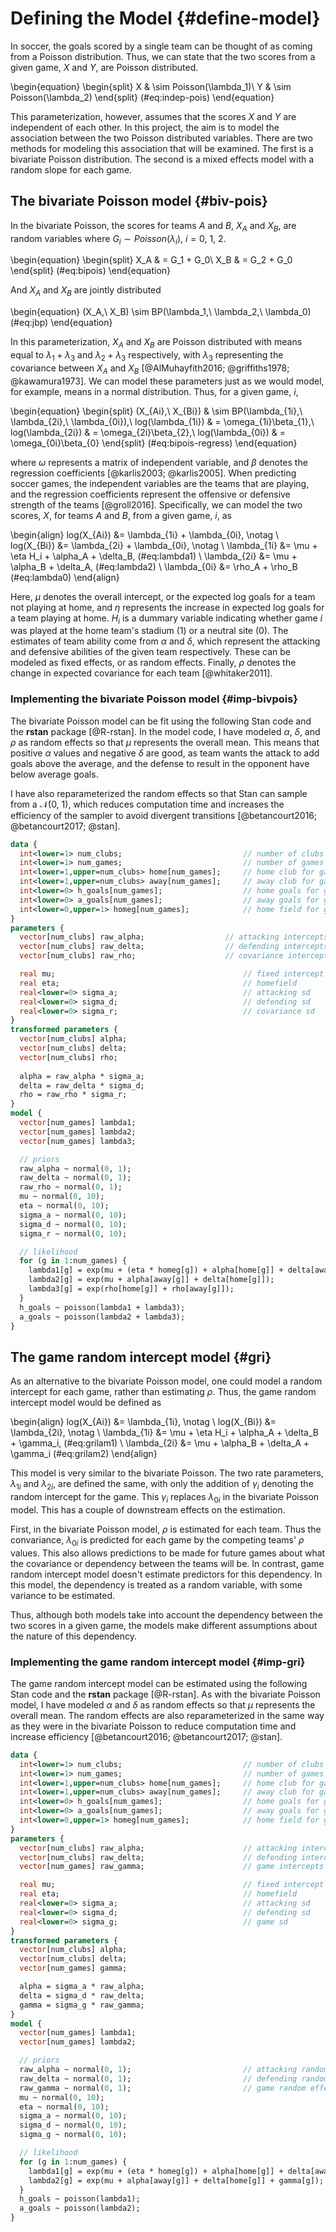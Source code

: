 
# Defining the Model {#define-model}

In soccer, the goals scored by a single team can be thought of as coming from a Poisson distribution. Thus, we can state that the two scores from a given game, $X$ and $Y$, are Poisson distributed.

\begin{equation}
\begin{split}
  X & \sim Poisson(\lambda_1)\\
  Y & \sim Poisson(\lambda_2)
\end{split}
(\#eq:indep-pois)
\end{equation}

This parameterization, however, assumes that the scores $X$ and $Y$ are independent of each other. In this project, the aim is to model the association between the two Poisson distributed variables. There are two methods for modeling this association that will be examined. The first is a bivariate Poisson distribution. The second is a mixed effects model with a random slope for each game.

## The bivariate Poisson model {#biv-pois}

In the bivariate Poisson, the scores for teams $A$ and $B$, $X_A$ and $X_B$, are random variables where $G_i \sim Poisson(\lambda_i),\ i = 0,\ 1,\ 2$.

\begin{equation}
\begin{split}
  X_A & = G_1 + G_0\\
  X_B & = G_2 + G_0
\end{split}
(\#eq:bipois)
\end{equation}

And $X_A$ and $X_B$ are jointly distributed

\begin{equation}
  (X_A,\ X_B) \sim BP(\lambda_1,\ \lambda_2,\ \lambda_0)
(\#eq:jbp)
\end{equation}

In this parameterization, $X_A$ and $X_B$ are Poisson distributed with means equal to $\lambda_1 + \lambda_3$ and $\lambda_2 + \lambda_3$ respectively, with $\lambda_3$ representing the covariance between $X_A$ and $X_B$ [@AlMuhayfith2016; @griffiths1978; @kawamura1973]. We can model these parameters just as we would model, for example, means in a normal distribution. Thus, for a given game, $i$, 

\begin{equation}
\begin{split}
  (X_{Ai},\ X_{Bi}) & \sim BP(\lambda_{1i},\ \lambda_{2i},\ \lambda_{0i}),\\
  log(\lambda_{1i}) & = \omega_{1i}\beta_{1},\\
  log(\lambda_{2i}) & = \omega_{2i}\beta_{2},\\
  log(\lambda_{0i}) & = \omega_{0i}\beta_{0}
\end{split}
(\#eq:bipois-regress)
\end{equation}

where $\omega$ represents a matrix of independent variable, and $\beta$ denotes the regression coefficients [@karlis2003; @karlis2005]. When predicting soccer games, the independent variables are the teams that are playing, and the regression coefficients represent the offensive or defensive strength of the teams [@groll2016]. Specifically, we can model the two scores, $X$, for teams $A$ and $B$, from a given game, $i$, as

\begin{align}
  log(X_{Ai}) &= \lambda_{1i} + \lambda_{0i}, \notag \\
  log(X_{Bi}) &= \lambda_{2i} + \lambda_{0i}, \notag \\
  \lambda_{1i} &= \mu + \eta H_i + \alpha_A + \delta_B, (\#eq:lambda1) \\
  \lambda_{2i} &= \mu + \alpha_B + \delta_A, (\#eq:lambda2) \\
  \lambda_{0i} &= \rho_A + \rho_B (\#eq:lambda0)
\end{align}

Here, $\mu$ denotes the overall intercept, or the expected log goals for a team not playing at home, and $\eta$ represents the increase in expected log goals for a team playing at home. $H_i$ is a dummary variable indicating whether game $i$ was played at the home team's stadium (1) or a neutral site (0). The estimates of team ability come from $\alpha$ and $\delta$, which represent the attacking and defensive abilities of the given team respectively. These can be modeled as fixed effects, or as random effects. Finally, $\rho$ denotes the change in expected covariance for each team [@whitaker2011].

### Implementing the bivariate Poisson model {#imp-bivpois}

The bivariate Poisson model can be fit using the following Stan code and the **rstan** package [@R-rstan]. In the model code, I have modeled $\alpha$, $\delta$, and $\rho$ as random effects so that $\mu$ represents the overall mean. This means that positive $\alpha$ values and negative $\delta$ are good, as team wants the attack to add goals above the average, and the defense to result in the opponent have below average goals.

I have also reparameterized the random effects so that Stan can sample from a $\mathcal{N}(0,\ 1)$, which reduces computation time and increases the efficiency of the sampler to avoid divergent transitions [@betancourt2016; @betancourt2017; @stan].


```stan
data {
  int<lower=1> num_clubs;                           // number of clubs
  int<lower=1> num_games;                           // number of games
  int<lower=1,upper=num_clubs> home[num_games];     // home club for game g
  int<lower=1,upper=num_clubs> away[num_games];     // away club for game g
  int<lower=0> h_goals[num_games];                  // home goals for game g
  int<lower=0> a_goals[num_games];                  // away goals for game g
  int<lower=0,upper=1> homeg[num_games];            // home field for game g
}
parameters {
  vector[num_clubs] raw_alpha;                  // attacking intercepts
  vector[num_clubs] raw_delta;                  // defending intercepts
  vector[num_clubs] raw_rho;                    // covariance intercepts

  real mu;                                          // fixed intercept
  real eta;                                         // homefield
  real<lower=0> sigma_a;                            // attacking sd
  real<lower=0> sigma_d;                            // defending sd
  real<lower=0> sigma_r;                            // covariance sd
}
transformed parameters {
  vector[num_clubs] alpha;
  vector[num_clubs] delta;
  vector[num_clubs] rho;
  
  alpha = raw_alpha * sigma_a;
  delta = raw_delta * sigma_d;
  rho = raw_rho * sigma_r;
}
model {
  vector[num_games] lambda1;
  vector[num_games] lambda2;
  vector[num_games] lambda3;

  // priors
  raw_alpha ~ normal(0, 1);
  raw_delta ~ normal(0, 1);
  raw_rho ~ normal(0, 1);
  mu ~ normal(0, 10);
  eta ~ normal(0, 10);
  sigma_a ~ normal(0, 10);
  sigma_d ~ normal(0, 10);
  sigma_r ~ normal(0, 10);

  // likelihood
  for (g in 1:num_games) {
    lambda1[g] = exp(mu + (eta * homeg[g]) + alpha[home[g]] + delta[away[g]]);
    lambda2[g] = exp(mu + alpha[away[g]] + delta[home[g]]);
    lambda3[g] = exp(rho[home[g]] + rho[away[g]]);
  }
  h_goals ~ poisson(lambda1 + lambda3);
  a_goals ~ poisson(lambda2 + lambda3);
}
```

## The game random intercept model {#gri}

As an alternative to the bivariate Poisson model, one could model a random intercept for each game, rather than estimating $\rho$. Thus, the game random intercept model would be defined as

\begin{align}
  log(X_{Ai}) &= \lambda_{1i}, \notag \\
  log(X_{Bi}) &= \lambda_{2i}, \notag \\
  \lambda_{1i} &= \mu + \eta H_i + \alpha_A + \delta_B + \gamma_i, (\#eq:grilam1) \\
  \lambda_{2i} &= \mu + \alpha_B + \delta_A + \gamma_i (\#eq:grilam2)
\end{align}

This model is very similar to the bivariate Poisson. The two rate parameters, $\lambda_{1i}$ and $\lambda_{2i}$, are defined the same, with only the addition of $\gamma_i$ denoting the random intercept for the game. This $\gamma_i$ replaces $\lambda_{0i}$ in the bivariate Poisson model. This has a couple of downstream effects on the estimation.

First, in the bivariate Poisson model, $\rho$ is estimated for each team. Thus the convariance, $\lambda_{0i}$ is predicted for each game by the competing teams' $\rho$ values. This also allows predictions to be made for future games about what the covariance or dependency between the teams will be. In contrast, game random intercept model doesn't estimate predictors for this dependency. In this model, the dependency is treated as a random variable, with some variance to be estimated.

Thus, although both models take into account the dependency between the two scores in a given game, the models make different assumptions about the nature of this dependency.

### Implementing the game random intercept model {#imp-gri}

The game random intercept model can be estimated using the following Stan code and the **rstan** package [@R-rstan]. As with the bivariate Poisson model, I have modeled $\alpha$ and $\delta$ as random effects so that $\mu$ represents the overall mean. The random effects are also reparameterized in the same way as they were in the bivariate Poisson to reduce computation time and increase efficiency [@betancourt2016; @betancourt2017; @stan].


```stan
data {
  int<lower=1> num_clubs;                           // number of clubs
  int<lower=1> num_games;                           // number of games
  int<lower=1,upper=num_clubs> home[num_games];     // home club for game g
  int<lower=1,upper=num_clubs> away[num_games];     // away club for game g
  int<lower=0> h_goals[num_games];                  // home goals for game g
  int<lower=0> a_goals[num_games];                  // away goals for game g
  int<lower=0,upper=1> homeg[num_games];            // home field for game g
}
parameters {
  vector[num_clubs] raw_alpha;                      // attacking intercepts
  vector[num_clubs] raw_delta;                      // defending intercepts
  vector[num_games] raw_gamma;                      // game intercepts

  real mu;                                          // fixed intercept
  real eta;                                         // homefield
  real<lower=0> sigma_a;                            // attacking sd
  real<lower=0> sigma_d;                            // defending sd
  real<lower=0> sigma_g;                            // game sd
}
transformed parameters {
  vector[num_clubs] alpha;
  vector[num_clubs] delta;
  vector[num_games] gamma;

  alpha = sigma_a * raw_alpha;
  delta = sigma_d * raw_delta;
  gamma = sigma_g * raw_gamma;
}
model {
  vector[num_games] lambda1;
  vector[num_games] lambda2;

  // priors
  raw_alpha ~ normal(0, 1);                         // attacking random effects
  raw_delta ~ normal(0, 1);                         // defending random effects
  raw_gamma ~ normal(0, 1);                         // game random effects
  mu ~ normal(0, 10);
  eta ~ normal(0, 10);
  sigma_a ~ normal(0, 10);
  sigma_d ~ normal(0, 10);
  sigma_g ~ normal(0, 10);

  // likelihood
  for (g in 1:num_games) {
    lambda1[g] = exp(mu + (eta * homeg[g]) + alpha[home[g]] + delta[away[g]] + gamma[g]);
    lambda2[g] = exp(mu + alpha[away[g]] + delta[home[g]] + gamma[g]);
  }
  h_goals ~ poisson(lambda1);
  a_goals ~ poisson(lambda2);
}
```
